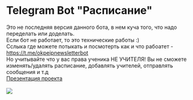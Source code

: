 # Telegram Bot "Расписание"
Это не последняя версия данного бота, в нем куча того, что надо переделать или доделать. <br>
Если бот не работает, то это технические работы :)<br>
Сслыка где можете потыкать и посмотерть как и что рабоатет - https://t.me/okpeipnewsletterbot<br>
Но учитывайте что у вас права ученика НЕ УЧИТЕЛЯ! 
Вы не сможете изменять/удалять расписание, добавлять учителей, отправлять сообщения и т.д<br>
<a href="https://disk.yandex.ru/i/hY2_OWfiUDj6FA" download>Презентация проекта</a> <br><br>
<img src="https://user-images.githubusercontent.com/93596353/167727073-09c8989d-6467-4160-9b32-19987b8f1030.png">
